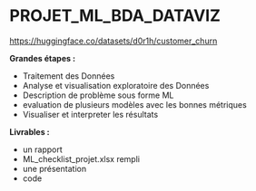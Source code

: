 # PROJET_ML_BDA_DATAVIZ

https://huggingface.co/datasets/d0r1h/customer_churn

**Grandes étapes :**

* Traitement des Données
* Analyse et visualisation exploratoire des Données
* Description de problème sous forme ML
* evaluation de plusieurs modèles avec les bonnes métriques
* Visualiser et interpreter les résultats

**Livrables :**

* un rapport
* ML_checklist_projet.xlsx rempli
* une présentation
* code

